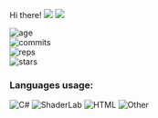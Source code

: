  Hi there!
<img src="https://visitor-badge.glitch.me/badge?page_id=REgorion.visitor-badge&color=5194f0" /> <img src="https://img.shields.io/github/followers/REgorion?style=social" />

![age](https://img.shields.io/static/v1?style=for-the-badge&label=Account%20age%3A&color=555&labelColor=%23ffd33d&message=5%20years)<br/>
![commits](https://img.shields.io/static/v1?style=for-the-badge&label=Сommits%3A&color=555&labelColor=%230366d6&message=410)<br/>
![reps](https://img.shields.io/static/v1?style=for-the-badge&label=Repos%3A&color=555&labelColor=%236a737d&message=16)<br/>
![stars](https://img.shields.io/static/v1?style=for-the-badge&label=Stars%3A&color=555&labelColor=%23fff5b1&message=1%20recived)<br/>


### Languages usage:
![C#](https://img.shields.io/static/v1?style=flat&label=C%23&color=555&labelColor=%23178600&message=70.9%25)
![ShaderLab](https://img.shields.io/static/v1?style=flat&label=ShaderLab&color=555&labelColor=%23222c37&message=14.6%25)
![HTML](https://img.shields.io/static/v1?style=flat&label=HTML&color=555&labelColor=%23e34c26&message=4.6%25)
![Other](https://img.shields.io/static/v1?style=flat&label=Other&color=555&labelColor=%23ededed&message=9.7%25)
